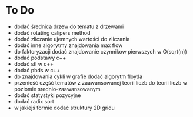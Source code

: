 # To Do

- dodać średnica drzew do tematu z drzewami
- dodać rotating calipers method
- dodać zliczanie ujemnych wartości do zliczania
- dodać inne algorytmy znajdowania max flow
- do faktoryzacji dodać znajdowanie czynnikow pierwszych w O(sqrt(n))
- dodać podstawy c++
- dodać stl w c++
- dodać pbds w c++
- do znajdowania cykli w grafie dodać algorytm floyda
- przenieść część tematów z zaawansowanej teorii liczb do teorii liczb w poziomie srednio-zaawansowanym
- dodać statystyki pozycyjne
- dodać radix sort
- w jakiejś formie dodać struktury 2D gridu
